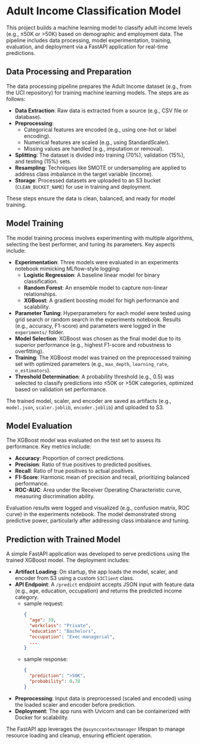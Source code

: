 # Adult Income Classification Model

This project builds a machine learning model to classify adult income levels (e.g., ≤50K or >50K) based on demographic and employment data. The pipeline includes data processing, model experimentation, training, evaluation, and deployment via a FastAPI application for real-time predictions.

## Data Processing and Preparation

The data processing pipeline prepares the Adult Income dataset (e.g., from the UCI repository) for training machine learning models. The steps are as follows:

- **Data Extraction**: Raw data is extracted from a source (e.g., CSV file or database).
- **Preprocessing**: 
  - Categorical features are encoded (e.g., using one-hot or label encoding).
  - Numerical features are scaled (e.g., using StandardScaler).
  - Missing values are handled (e.g., imputation or removal).
- **Splitting**: The dataset is divided into training (70%), validation (15%), and testing (15%) sets.
- **Resampling**: Techniques like SMOTE or undersampling are applied to address class imbalance in the target variable (income).
- **Storage**: Processed datasets are uploaded to an S3 bucket (`CLEAN_BUCKET_NAME`) for use in training and deployment.

These steps ensure the data is clean, balanced, and ready for model training.

## Model Training

The model training process involves experimenting with multiple algorithms, selecting the best performer, and tuning its parameters. Key aspects include:

- **Experimentation**: Three models were evaluated in an experiments notebook mimicking MLflow-style logging:
  - **Logistic Regression**: A baseline linear model for binary classification.
  - **Random Forest**: An ensemble model to capture non-linear relationships.
  - **XGBoost**: A gradient boosting model for high performance and scalability.
- **Parameter Tuning**: Hyperparameters for each model were tested using grid search or random search in the experiments notebook. Results (e.g., accuracy, F1-score) and parameters were logged in the `experiments/` folder.
- **Model Selection**: XGBoost was chosen as the final model due to its superior performance (e.g., highest F1-score and robustness to overfitting).
- **Training**: The XGBoost model was trained on the preprocessed training set with optimized parameters (e.g., `max_depth`, `learning_rate`, `n_estimators`).
- **Threshold Determination**: A probability threshold (e.g., 0.5) was selected to classify predictions into ≤50K or >50K categories, optimized based on validation set performance.

The trained model, scaler, and encoder are saved as artifacts (e.g., `model.json`, `scaler.joblib`, `encoder.joblib`) and uploaded to S3.

## Model Evaluation

The XGBoost model was evaluated on the test set to assess its performance. Key metrics include:

- **Accuracy**: Proportion of correct predictions.
- **Precision**: Ratio of true positives to predicted positives.
- **Recall**: Ratio of true positives to actual positives.
- **F1-Score**: Harmonic mean of precision and recall, prioritizing balanced performance.
- **ROC-AUC**: Area under the Receiver Operating Characteristic curve, measuring discrimination ability.

Evaluation results were logged and visualized (e.g., confusion matrix, ROC curve) in the experiments notebook. The model demonstrated strong predictive power, particularly after addressing class imbalance and tuning.

## Prediction with Trained Model

A simple FastAPI application was developed to serve predictions using the trained XGBoost model. The deployment includes:

- **Artifact Loading**: On startup, the app loads the model, scaler, and encoder from S3 using a custom `S3Client` class.
- **API Endpoint**: A `/predict` endpoint accepts JSON input with feature data (e.g., age, education, occupation) and returns the predicted income category.
  - sample request:
    ```json
    {
      "age": 39,
      "workclass": "Private",
      "education": "Bachelors",
      "occupation": "Exec-managerial",
      ...
    }
    ```
  - sample response:
    ```json
    {
      "prediction": ">50K",
      "probability": 0.78
    }
    ```
- **Preprocessing**: Input data is preprocessed (scaled and encoded) using the loaded scaler and encoder before prediction.
- **Deployment**: The app runs with Uvicorn and can be containerized with Docker for scalability.

The FastAPI app leverages the `@asynccontextmanager` lifespan to manage resource loading and cleanup, ensuring efficient operation.

